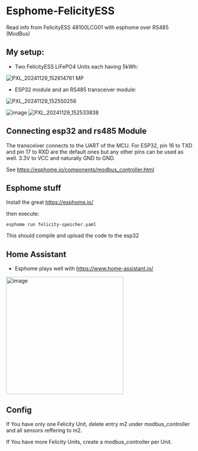 # Esphome-FelicityESS
Read info from FelicityESS 48100LCG01 with esphome over RS485 (ModBus)

## My setup:

- Two FelicityESS LiFePO4  Units each having 5kWh:

![PXL_20241129_152614761 MP](https://github.com/user-attachments/assets/dcc261d7-df65-42ea-9c78-91f3ef903ff6)

- ESP32 module and an RS485 transceiver module:

![PXL_20241129_152550256](https://github.com/user-attachments/assets/88ba2ca4-953b-4313-94db-17ee36df1227)

![image](https://github.com/user-attachments/assets/7f44592e-2e98-4b2b-81b4-3280ea343dc5)
![PXL_20241129_152533838](https://github.com/user-attachments/assets/53f8560b-05e9-4e03-9edf-caa90e45e9d0)

## Connecting esp32 and rs485 Module

The transceiver connects to the UART of the MCU. For ESP32, pin 16 to TXD and pin 17 to RXD are the default ones but any other pins can be used as well. 3.3V to VCC and naturally GND to GND.

See https://esphome.io/components/modbus_controller.html

## Esphome stuff

Install the great https://esphome.io/

then execute:

`esphome run felicity-speicher.yaml`

This should compile and upload the code to the esp32

## Home Assistant

- Esphome plays well with https://www.home-assistant.io/

<img width="317" alt="image" src="https://github.com/user-attachments/assets/dcd4d62b-c6cd-49c3-bea3-abb310fe0931">


## Config

If You have only one Felicity Unit, delete entry m2 under modbus_controller and all sensors reffering to m2.

If You have more Felicity Units, create a modbus_controller per Unit.
